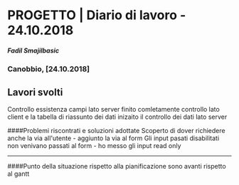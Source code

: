 # PROGETTO | Diario di lavoro - 24.10.2018
##### Fadil Smajilbasic
### Canobbio, [24.10.2018]

## Lavori svolti

Controllo essistenza campi lato server
finito comletamente controllo lato client e la tabella di riassunto dei dati
inizaito il controllo dei dati lato server

####Problemi riscontrati e soluzioni adottate
Scoperto di dover richiedere anche la via all'utente
    - aggiunto la via al form
Gli input pasati disabilitati non venivano passati al form
    - ho messo gli input read only

---
####Punto della situazione rispetto alla pianificazione
sono avanti rispetto al gantt

<!-- ####Programma di massima per la prossima giornata di lavoro -->